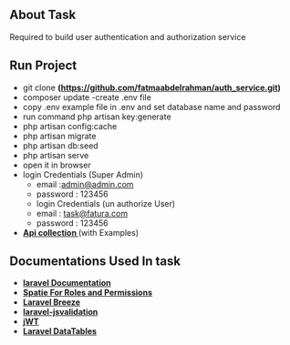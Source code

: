 
## About Task

Required to build user authentication and authorization service


## Run Project
- git clone **(https://github.com/fatmaabdelrahman/auth_service.git)**
- composer update 
-create .env file
- copy .env example file in .env and set database name and password 
- run command php artisan key:generate
- php artisan config:cache
- php artisan migrate
- php artisan db:seed
- php artisan serve
- open it in browser
- login Credentials (Super Admin)
  - email :admin@admin.com
  - password : 123456
  - login Credentials (un authorize User)
  - email : task@fatura.com
  - password : 123456
- **[Api collection ](https://www.getpostman.com/collections/cb682c5501e016acc902)** (with Examples)


## Documentations Used In task

- **[laravel Documentation](https://laravel.com/docs/8.x)**
- **[Spatie For Roles and Permissions](https://spatie.be/docs/laravel-permission/v4/introduction)**
- **[Laravel Breeze ](https://laravel.com/docs/8.x/starter-kits)**
- **[laravel-jsvalidation](https://github.com/proengsoft/laravel-jsvalidation)**
- **[jWT](https://jwt-auth.readthedocs.io/en/develop/laravel-installation/)**
- **[Laravel DataTables](https://yajrabox.com/docs/laravel-datatables/master/installation)**



